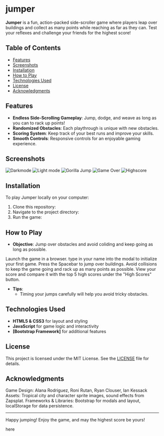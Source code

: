 <!--**under construction**-->
# jumper

**Jumper** is a fun, action-packed side-scroller game where players leap over buildings and collect as many points while reaching as far as they can. Test your reflexes and challenge your friends for the highest score!

## Table of Contents

- [Features](#features)
- [Screenshots](#screenshots)
- [Installation](#installation)
- [How to Play](#how-to-play)
- [Technologies Used](#technologies-used)
- [License](#license)
- [Acknowledgments](#Acknowledgments) 

## Features

- **Endless Side-Scrolling Gameplay**: Jump, dodge, and weave as long as you can to rack up points!
- **Randomized Obstacles**: Each playthrough is unique with new obstacles.
- **Scoring System**: Keep track of your best runs and improve your skills.
- **Smooth Controls**: Responsive controls for an enjoyable gaming experience.

## Screenshots
![Darkmode](https://github.com/user-attachments/assets/bb6ca281-02bf-4e11-a284-1c8c4629d4e6)
![Light mode](https://github.com/user-attachments/assets/d262fd44-631c-4b7b-bbb4-2ad4de941be1)
![Gorilla Jump](https://github.com/user-attachments/assets/898eb7ac-5e8b-4a47-a184-2276add7820a)
![Game Over](https://github.com/user-attachments/assets/d948b67d-1ced-4f57-9d59-536033f4a725)
![Highscore](https://github.com/user-attachments/assets/d9d1eee6-b4cd-4b7b-9acb-729005e6c5f8)

## Installation
To play Jumper locally on your computer:

1. Clone this repository:
2. Navigate to the project directory:
3. Run the game: 


## How to Play

- **Objective**: Jump over obstacles and avoid coliding and keep going as long as possible.

Launch the game in a browser.
type in your name into the modal to initialize your first game.
Press the Spacebar to jump over buildings.
Avoid collisions to keep the game going and rack up as many points as possible.
View your score and compare it with the top 5 high scores under the "High Scores" button.
- **Tips**:
  - Timing your jumps carefully will help you avoid tricky obstacles.

## Technologies Used

- **HTML5 & CSS3** for layout and styling
- **JavaScript** for game logic and interactivity
- **[Bootstrap Framework]** for additional features

## License

This project is licensed under the MIT License. See the [LICENSE](LICENSE) file for details.

## Acknowledgments

Game Design: Alana Rodriguez, Roni Rutan, Ryan Clouser, Ian Kessack
Assets: Tropical city and character sprite images, sound effects from Zapsplat.
Frameworks & Libraries: Bootstrap for modals and layout, localStorage for data persistence.

---

Happy jumping! Enjoy the game, and may the highest score be yours!

here